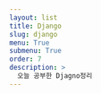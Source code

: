 ```yaml
---
layout: list
title: Django
slug: django
menu: True
submenu: True
order: 7
description: >
  오늘 공부한 Djagno정리
---
```

